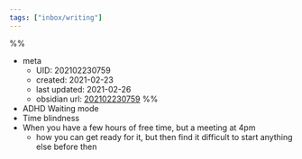 ```yaml
---
tags: ["inbox/writing"]
---
```

%%
- meta
	- UID: 202102230759
	- created: 2021-02-23
	- last updated: 2021-02-26
	- obsidian url: [202102230759](obsidian://open?vault=readwise-review-inbox&file=inbox%2Fzets%2F202102230759%20ADHD%20Waiting%20Mode%20and%20how%20it%20can%20ruin%20a%20day)
%%
- ADHD Waiting mode
- Time blindness 
- When you have a few hours of free time, but a meeting at 4pm
	- how you can get ready for it, but then find it difficult to start anything else before then
	